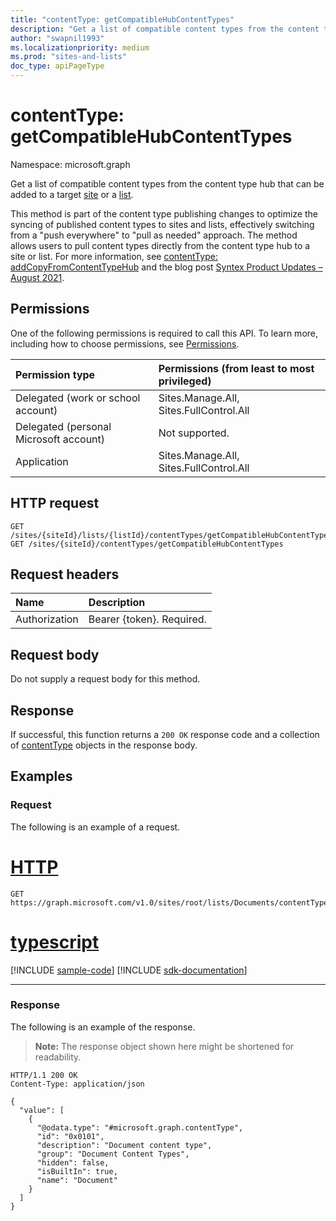 ```yaml
---
title: "contentType: getCompatibleHubContentTypes"
description: "Get a list of compatible content types from the content type hub that can be added to a target site or a list."
author: "swapnil1993"
ms.localizationpriority: medium
ms.prod: "sites-and-lists"
doc_type: apiPageType
---
```


# contentType: getCompatibleHubContentTypes
Namespace: microsoft.graph

Get a list of compatible content types from the content type hub that can be added to a target [site](../resources/site.md) or a [list](../resources/list.md).

This method is part of the content type publishing changes to optimize the syncing of published content types to sites and lists, effectively switching from a "push everywhere" to "pull as needed" approach. The method allows users to pull content types directly from the content type hub to a site or list. For more information, see [contentType: addCopyFromContentTypeHub](contenttype-addcopyfromcontenttypehub.md) and the blog post [Syntex Product Updates – August 2021](https://techcommunity.microsoft.com/t5/sharepoint-syntex-blog/syntex-product-updates-august-2021/ba-p/2606438).

## Permissions
One of the following permissions is required to call this API. To learn more, including how to choose permissions, see [Permissions](/graph/permissions-reference).

|Permission type|Permissions (from least to most privileged)|
|:---|:---|
|Delegated (work or school account) | Sites.Manage.All, Sites.FullControl.All |
|Delegated (personal Microsoft account) | Not supported.    |
|Application | Sites.Manage.All, Sites.FullControl.All |

## HTTP request

<!-- {
  "blockType": "ignored"
}
-->
``` http
GET /sites/{siteId}/lists/{listId}/contentTypes/getCompatibleHubContentTypes
GET /sites/{siteId}/contentTypes/getCompatibleHubContentTypes
```

## Request headers
|Name|Description|
|:---|:---|
|Authorization|Bearer {token}. Required.|

## Request body
Do not supply a request body for this method.

## Response

If successful, this function returns a `200 OK` response code and a collection of [contentType](../resources/contenttype.md) objects in the response body.

## Examples

### Request

The following is an example of a request.


# [HTTP](#tab/http)
<!-- {
  "blockType": "request",
  "name": "contenttype_getcompatiblehubcontenttypes"
}
-->
``` http
GET https://graph.microsoft.com/v1.0/sites/root/lists/Documents/contentTypes/getCompatibleHubContentTypes
```

# [typescript](#tab/typescript)
[!INCLUDE [sample-code](../includes/snippets/typescript/contenttype-getcompatiblehubcontenttypes-typescript-snippets.md)]
[!INCLUDE [sdk-documentation](../includes/snippets/snippets-sdk-documentation-link.md)]

---


### Response

The following is an example of the response.

>**Note:** The response object shown here might be shortened for readability.
<!-- {
  "blockType": "response",
  "truncated": true,
  "@odata.type": "microsoft.graph.contentType",
  "isCollection": true
}
-->
``` http
HTTP/1.1 200 OK
Content-Type: application/json

{
  "value": [
    {
      "@odata.type": "#microsoft.graph.contentType",
      "id": "0x0101",
      "description": "Document content type",
      "group": "Document Content Types",
      "hidden": false,
      "isBuiltIn": true,
      "name": "Document"
    }
  ]
}
```

